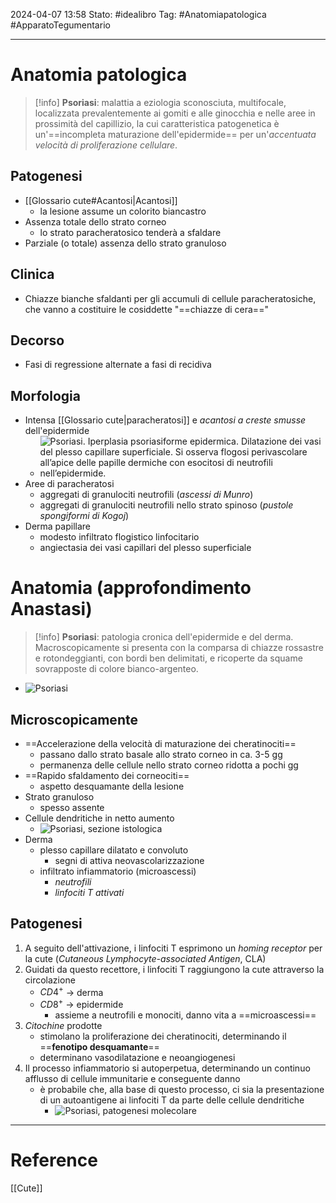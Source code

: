 2024-04-07 13:58
Stato: #idealibro 
Tag: #Anatomiapatologica #ApparatoTegumentario 

---
# Anatomia patologica
>[!info]
> **Psoriasi**: malattia a eziologia sconosciuta, multifocale, localizzata prevalentemente ai gomiti e alle ginocchia e nelle aree in prossimità del capillizio, la cui caratteristica patogenetica è un'==incompleta maturazione dell'epidermide== per un'*accentuata velocità di proliferazione cellulare*.
## Patogenesi
- [[Glossario cute#Acantosi|Acantosi]]
	- la lesione assume un colorito biancastro
- Assenza totale dello strato corneo
	- lo strato paracheratosico tenderà a sfaldare
- Parziale (o totale) assenza dello strato granuloso
## Clinica
- Chiazze bianche sfaldanti per gli accumuli di cellule paracheratosiche, che vanno a costituire le cosiddette "==chiazze di cera=="
## Decorso
- Fasi di regressione alternate a fasi di recidiva
## Morfologia
- Intensa [[Glossario cute|paracheratosi]] e *acantosi a creste smusse* dell'epidermide
	- ![Psoriasi. Iperplasia psoriasiforme epidermica. Dilatazione dei vasi del plesso capillare superficiale. Si osserva flogosi perivascolare all’apice delle papille dermiche con esocitosi di neutrofili nell’epidermide.](https://i.imgur.com/tGiIlaz.png)
- Aree di paracheratosi
	- aggregati di granulociti neutrofili (*ascessi di Munro*)
	- aggregati di granulociti neutrofili nello strato spinoso (*pustole spongiformi di Kogoj*)
- Derma papillare
	- modesto infiltrato flogistico linfocitario
	- angiectasia dei vasi capillari del plesso superficiale
# Anatomia (approfondimento Anastasi)
>[!info]
> **Psoriasi**: patologia cronica dell'epidermide e del derma. Macroscopicamente si presenta con la comparsa di chiazze rossastre e rotondeggianti, con bordi ben delimitati, e ricoperte da squame sovrapposte di colore bianco-argenteo.
- ![Psoriasi](https://i.imgur.com/98fCcX6.jpg)
## Microscopicamente
- ==Accelerazione della velocità di maturazione dei cheratinociti==
	- passano dallo strato basale allo strato corneo in ca. 3-5 gg
	- permanenza delle cellule nello strato corneo ridotta a pochi gg
- ==Rapido sfaldamento dei corneociti==
	- aspetto desquamante della lesione
- Strato granuloso
	- spesso assente
- Cellule dendritiche in netto aumento
	- ![Psoriasi, sezione istologica](https://i.imgur.com/G2S7MQF.jpg)
- Derma
	- plesso capillare dilatato e convoluto
		- segni di attiva neovascolarizzazione
	- infiltrato infiammatorio (microascessi)
		- *neutrofili*
		- *linfociti T attivati*
## Patogenesi
1. A seguito dell'attivazione, i linfociti T esprimono un *homing receptor* per la cute (*Cutaneous Lymphocyte-associated Antigen*, CLA)
2. Guidati da questo recettore, i linfociti T raggiungono la cute attraverso la circolazione
	- $CD4^+$ → derma
	- $CD8^+$ → epidermide
		- assieme a neutrofili e monociti, danno vita a ==microascessi==
3. *Citochine* prodotte
	- stimolano la proliferazione dei cheratinociti, determinando il ==**fenotipo desquamante**==
	- determinano vasodilatazione e neoangiogenesi
4. Il processo infiammatorio si autoperpetua, determinando un continuo afflusso di cellule immunitarie e conseguente danno
	- è probabile che, alla base di questo processo, ci sia la presentazione di un autoantigene ai linfociti T da parte delle cellule dendritiche
		- ![Psoriasi, patogenesi molecolare](https://i.imgur.com/d4dx57L.jpg)





---
# Reference
[[Cute]]